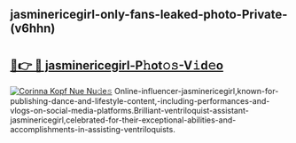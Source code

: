 ## jasminericegirl-only-fans​-leaked-photo​-Private-(v6hhn)


# <h2><a href="https://mediaupload.pro?title=jasminericegirl&ref=git">🔗👉 🔴 jasminericegirl-P𝚑ot𝚘𝚜-V𝚒d𝚎o</a></h2>

[![Corinna Kopf Nue Nu𝚍e𝚜](https://i.imgur.com/0qMVB7G.gif)](https://mediaupload.pro?title=jasminericegirl&ref=git)
Online-influencer-jasminericegirl,known-for-publishing-dance-and-lifestyle-content,-including-performances-and-vlogs-on-social-media-platforms.Brilliant-ventriloquist-assistant-jasminericegirl,celebrated-for-their-exceptional-abilities-and-accomplishments-in-assisting-ventriloquists.  